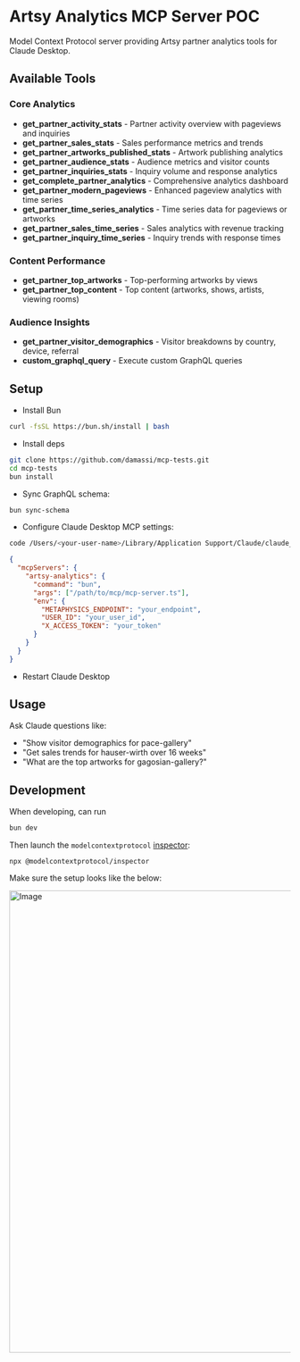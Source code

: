 # Artsy Analytics MCP Server POC

Model Context Protocol server providing Artsy partner analytics tools for Claude Desktop.

## Available Tools

### Core Analytics

- **get_partner_activity_stats** - Partner activity overview with pageviews and inquiries
- **get_partner_sales_stats** - Sales performance metrics and trends
- **get_partner_artworks_published_stats** - Artwork publishing analytics
- **get_partner_audience_stats** - Audience metrics and visitor counts
- **get_partner_inquiries_stats** - Inquiry volume and response analytics
- **get_complete_partner_analytics** - Comprehensive analytics dashboard
- **get_partner_modern_pageviews** - Enhanced pageview analytics with time series
- **get_partner_time_series_analytics** - Time series data for pageviews or artworks
- **get_partner_sales_time_series** - Sales analytics with revenue tracking
- **get_partner_inquiry_time_series** - Inquiry trends with response times

### Content Performance

- **get_partner_top_artworks** - Top-performing artworks by views
- **get_partner_top_content** - Top content (artworks, shows, artists, viewing rooms)

### Audience Insights

- **get_partner_visitor_demographics** - Visitor breakdowns by country, device, referral
- **custom_graphql_query** - Execute custom GraphQL queries

## Setup

- Install Bun

```bash
curl -fsSL https://bun.sh/install | bash
```

- Install deps

```bash
git clone https://github.com/damassi/mcp-tests.git
cd mcp-tests
bun install
```

- Sync GraphQL schema:

```bash
bun sync-schema
```

- Configure Claude Desktop MCP settings:

```bash
code /Users/<your-user-name>/Library/Application Support/Claude/claude_desktop_config.json
```

```json
{
  "mcpServers": {
    "artsy-analytics": {
      "command": "bun",
      "args": ["/path/to/mcp/mcp-server.ts"],
      "env": {
        "METAPHYSICS_ENDPOINT": "your_endpoint",
        "USER_ID": "your_user_id",
        "X_ACCESS_TOKEN": "your_token"
      }
    }
  }
}
```

- Restart Claude Desktop

## Usage

Ask Claude questions like:

- "Show visitor demographics for pace-gallery"
- "Get sales trends for hauser-wirth over 16 weeks"
- "What are the top artworks for gagosian-gallery?"

## Development

When developing, can run

```bash
bun dev
```

Then launch the `modelcontextprotocol` [inspector](https://modelcontextprotocol.io/legacy/tools/inspector):

```
npx @modelcontextprotocol/inspector
```

Make sure the setup looks like the below:

<img width="1512" height="828" alt="Image" src="https://github.com/user-attachments/assets/f33ce877-eedc-473c-a5a4-cf05637d619b" />
